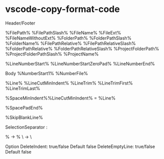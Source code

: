 # vscode-copy-format-code

Header/Footer

  %FilePath%
  %FilePathSlash%
  %FileName%
  %FileExt%
  %FileNameWithoutExt%
  %FolderPath%
  %FolderPathSlash%
  %FolderName%
  %FilePathRelative%
  %FilePathRelativeSlash%
  %FolderPathRelative%
  %FolderPathRelativeSlash%
  %ProjectFolderPath%
  %ProjectFolderPathSlash%
  %ProjectName%

  %LineNumberStart%
  %LineNumberStartZeroPad%
  %LineNumberEnd%

Body
  %NumberStart1%
  %NumberFile%

  %Line%
  %LineCutMinIndent%
  %LineTrim%
  %LineTrimFirst%
  %LineTrimLast%

  %SpaceMinIndent%%LineCutMinIndent%
    = %Line%

  %SpacePadEnd%

  %SkipBlankLine%

SelectionSeparator
  :



\% -> %
\\ -> \

Option
  DeleteIndent: true/false    Default false
  DeleteEmptyLine: true/false Default false


